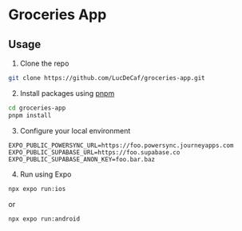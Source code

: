 # Groceries App

## Usage

1. Clone the repo

```sh
git clone https://github.com/LucDeCaf/groceries-app.git
```

2. Install packages using [pnpm](https://pnpm.io/)

```sh
cd groceries-app
pnpm install
```

3. Configure your local environment

```env
EXPO_PUBLIC_POWERSYNC_URL=https://foo.powersync.journeyapps.com
EXPO_PUBLIC_SUPABASE_URL=https://foo.supabase.co
EXPO_PUBLIC_SUPABASE_ANON_KEY=foo.bar.baz
```

4. Run using Expo

```sh
npx expo run:ios
```
or
```sh
npx expo run:android
```
